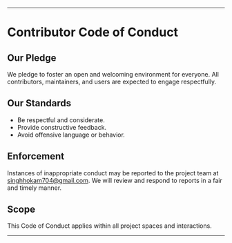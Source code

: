 
---

# Contributor Code of Conduct

## Our Pledge

We pledge to foster an open and welcoming environment for everyone. All contributors, maintainers, and users are expected to engage respectfully.

## Our Standards

- Be respectful and considerate.
- Provide constructive feedback.
- Avoid offensive language or behavior.

## Enforcement

Instances of inappropriate conduct may be reported to the project team at singhhokam704@gmail.com. We will review and respond to reports in a fair and timely manner.

## Scope

This Code of Conduct applies within all project spaces and interactions.

---
